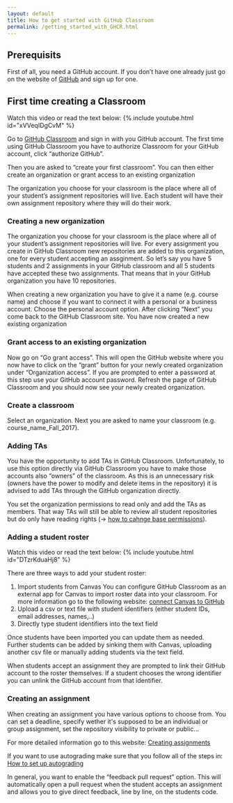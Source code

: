 ```yaml
---
layout: default
title: How to get started with GitHub Classroom
permalink: /getting_started_with_GHCR.html
---
```


## Prerequisits

First of all, you need a GitHub account. If you don’t have one already just go on the website of [GitHub](https://github.com/) and sign up for one.

## First time creating a Classroom

Watch this video or read the text below:
{% include youtube.html id="xVVeqIDgCvM" %}

Go to [GitHub Classroom](https://classroom.github.com/) and sign in with you GitHub account. The first time using GitHub Classroom you have to authorize Classroom for your GitHub account, click “authorize GitHub”. 

Then you are asked to “create your first classroom”. You can then either create an organization or grant access to an existing organization 

The organization you choose for your classroom is the place where all of your student’s assignment repositories will live. Each student will have their own assignment repository where they will do their work.

### Creating a new organization

The organization you choose for your classroom is the place where all of your student’s assignment repositories will live. For every assignment you create in GitHub Classroom new repositories are added to this organization, one for every student accepting an assginment. So let’s say you have 5 students and 2 assignments in your GitHub classroom and all 5 students have accepted these two assignments. That means that in your GitHub organization you have 10 repositories.

When creating a new organization you have to give it a name (e.g. course name) and choose if you want to connect it with a personal or a business account. Choose the personal account option. After clicking “Next” you come back to the GitHub Classroom site. You have now created a new existing organization

### Grant access to an existing organization

Now go on “Go grant access”. This will open the GitHub website where you now have to click on the “grant” button for your newly created organization under “Organization access”. If you are prompted to enter a password at this step use your GitHub account password. Refresh the page of GitHub Classroom and you should now see your newly created organization. 

### Create a classroom

Select an organization. Next you are asked to name your classroom (e.g. course_name_Fall_2017). 

### Adding TAs

You have the opportunity to add TAs in GitHub Classroom. Unfortunately, to use this option directly via GitHub Classroom you have to make those accounts also “owners” of the classroom. As this is an unnecessary risk (owners have the power to modify and delete items in the repository) it is advised to add TAs through the GitHub organization directly. 

You set the organization permissions to read only and add the TAs as members. That way TAs will still be able to review all student repositories but do only have reading rights (→ [how to cahnge base permissions](https://docs.github.com/en/organizations/managing-access-to-your-organizations-repositories/setting-base-permissions-for-an-organization)).

### Adding a student roster

Watch this video or read the text below: 
{% include youtube.html id="DTzrKduaHj8" %}

There are three ways to add your student roster:

1. Import students from Canvas
You can configure GitHub Classroom as an external app for Canvas to import roster data into your classroom. For more information go to the following website: [connect Canvas to GitHub](https://docs.github.com/en/education/manage-coursework-with-github-classroom/teach-with-github-classroom/connect-a-learning-management-system-to-github-classroom)    
2. Upload a csv or text file with student identifiers (either student IDs, email addresses, names,..)
3. Directly type student identifiers into the text field

Once students have been imported you can update them as needed. Further students can be added by sinking them with Canvas, uploading another csv file or manually adding students via the text field. 

When students accept an assignment they are prompted to link their GitHub account to the roster themselves. If a student chooses the wrong identifier you can unlink the GitHub account from that identifier.

### Creating an assignment

When creating an assignment you have various options to choose from. You can set a deadline, specify wether it's supposed to be an individual or group assignment, set the repository visibility to private or public...

For more detailed information go to this website: [Creating assignments](https://docs.github.com/en/education/manage-coursework-with-github-classroom/teach-with-github-classroom/create-an-individual-assignment)

If you want to use autograding make sure that you follow all of the steps in: [How to set up autograding](/autograding.html)

In general, you want to enable the “feedback pull request” option. This will automatically open a pull request when the student accepts an assignment and allows you to give direct feedback, line by line, on the students code.

